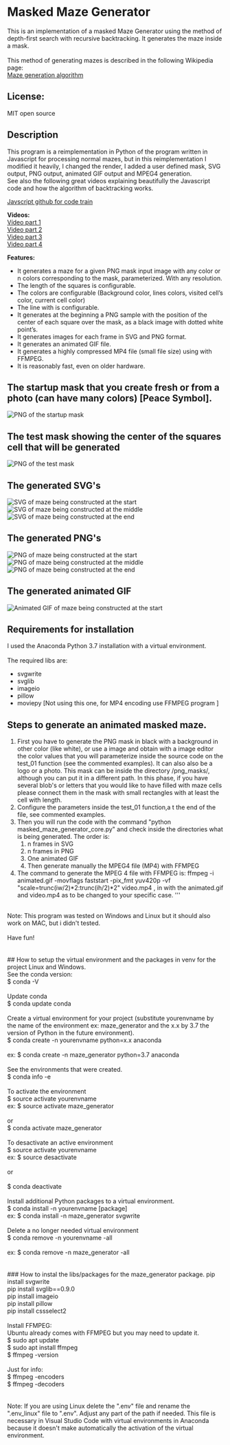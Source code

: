 # Masked Maze Generator
This is an implementation of a masked Maze Generator using the method of depth-first search with recursive backtracking. It generates the maze inside a mask. <br>
<br>
This method of generating mazes is described in the following Wikipedia page: <br>
[Maze generation algorithm](https://en.wikipedia.org/wiki/Maze_generation_algorithm) <br>


## License:
MIT open source

## Description

This program is a reimplementation in Python of the program written in Javascript for processing normal mazes, but in this reimplementation I modified it heavily, I changed the render, I added a user defined mask, SVG output, PNG output, animated GIF output and MPEG4 generation. <br>
See also the following great videos explaining beautifully the Javascript code and how the algorithm of backtracking works. <br> 

[Javscript github for code train](https://github.com/CodingTrain/website/tree/master/CodingChallenges/CC_010_Maze_DFS/Processing/CC_010_Maze_DFS) <br>

**Videos:** <br>
[Vídeo part 1](https://youtu.be/HyK_Q5rrcr4) <br>
[Video part 2](https://youtu.be/D8UgRyRnvXU) <br>
[Video part 3](https://youtu.be/8Ju_uxJ9v44) <br>
[Video part 4](https://youtu.be/_p5IH0L63wo) <br>   

**Features:** <br>
* It generates a maze for a given PNG mask input image with any color or n colors corresponding to the mask, parameterized. With any resolution.
* The length of the squares is configurable.
* The colors are configurable (Background color, lines colors, visited cell’s color, current cell color)
* The line with is configurable.
* It generates at the beginning a PNG sample with the position of the center of each square over the mask, as a black image with dotted white point’s.
* It generates images for each frame in SVG and PNG format.
* It generates an animated GIF file.
* It generates a highly compressed MP4 file (small file size) using with FFMPEG.
* It is reasonably fast, even on older hardware. 

## The startup mask that you create fresh or from a photo (can have many colors) [Peace Symbol].
![PNG of the startup mask](/png_masks/png_mask_peace_symbol_small.png)

## The test mask showing the center of the squares cell that will be generated
![PNG of the test mask](/png_masks/png_mask_peace_symbol_smallmask_test.png)

## The generated SVG's
![SVG of maze being constructed at the start](/a_output_svg/peace_symbol_maze_000010.svg)
![SVG of maze being constructed at the middle](/a_output_svg/peace_symbol_maze_000300.svg)
![SVG of maze being constructed at the end](/a_output_svg/peace_symbol_maze_000640.svg)

## The generated PNG's
![PNG of maze being constructed at the start](/b_output_png/peace_symbol_maze_000010.png)
![PNG of maze being constructed at the middle](/b_output_png/peace_symbol_maze_000300.png)
![PNG of maze being constructed at the end](/b_output_png/peace_symbol_maze_000640.png)

## The generated animated GIF
![Animated GIF of maze being constructed at the start](/c_output_anim_gif/peace_symbol_maze_anim.gif)


## Requirements for installation
I used the Anaconda Python 3.7 installation with a virtual environment. <br>
<br>
The required libs are: <br> 
* svgwrite
* svglib
* imageio
* pillow
* moviepy  [Not using this one, for MP4 encoding use FFMPEG program ]

## Steps to generate an animated masked maze.
1. First you have to generate the PNG mask in black with a background in other color (like white), or use a image and obtain with a image editor the color values that you will parameterize inside the source code on the test_01 function (see the commented examples). It can also also be a logo or a photo. This mask can be inside the directory /png_masks/, although you can put it in a different path. In this phase, if you have several blob's or letters that you would like to have filled with maze cells please connect them in the mask with small rectangles with at least the cell with length.
2. Configure the parameters inside the test_01 function,a t the end of the file, see commented examples.   
3. Then you will run the code with the command "python masked_maze_generator_core.py" and check inside the directories what is being generated. The order is:
   1. n frames in SVG
   2. n frames in PNG
   3. One animated GIF
   4. Then generate manually the MPEG4 file (MP4) with FFMPEG  
4. The command to generate the MPEG 4 file with FFMPEG is: ffmpeg -i animated.gif -movflags faststart -pix_fmt yuv420p -vf "scale=trunc(iw/2)*2:trunc(ih/2)*2" video.mp4 , in with the animated.gif and video.mp4 as to be changed to your specific case. '''  

<br>
Note: This program was tested on Windows and Linux but it should also work on MAC, but i didn't tested. <br>
<br>
Have fun! <br>
<br>
<br>
## How to setup the virtual environment and the packages in venv for the project Linux and Windows.
<br>
See the conda version: <br>
$ conda -V <br>
<br>
Update conda <br>
$ conda update conda <br>
<br>
Create a virtual environment for your project (substitute yourenvname by the name of the environment ex: maze_generator and the x.x by 3.7 the version of Python in the future environment). <br>
$ conda create -n yourenvname python=x.x anaconda <br>
<br>
ex: $ conda create -n maze_generator python=3.7 anaconda <br>
<br>
See the environments that were created. <br>
$ conda info -e <br>
<br>
To activate the environment <br>
$ source activate yourenvname <br>
ex: $ source activate maze_generator <br>
<br>
or 
<br>
$ conda activate maze_generator  <br>
<br>
To desactivate an active environment <br>
$ source activate yourenvname <br>
ex: $ source desactivate <br>
<br>
or <br>
<br>
$ conda deactivate <br>
<br>
Install additional Python packages to a virtual environment. <br>
$ conda install -n yourenvname [package] <br>
ex: $ conda install -n maze_generator svgwrite <br>
<br>
Delete a no longer needed virtual environment <br>
$ conda remove -n yourenvname -all <br>
<br>
ex: $ conda remove -n maze_generator -all <br>
<br>
<br>
### How to instal the libs/packages for the maze_generator package.
pip install svgwrite <br>
pip install svglib==0.9.0 <br>
pip install imageio <br>
pip install pillow <br>
pip install cssselect2 <br>
<br>
Install FFMPEG: <br>
Ubuntu already comes with FFMPEG but you may need to update it. <br>
$ sudo apt update <br>
$ sudo apt install ffmpeg <br>
$ ffmpeg -version <br>
<br>
Just for info: <br>
$ ffmpeg -encoders <br>
$ ffmpeg -decoders <br>
<br>
<br>
Note: If you are using Linux delete the ".env" file and rename the ".env_linux" file to ".env". Adjust any part of the path if needed. This file is necessary in Visual Studio Code with virtual environments in Anaconda because it doesn't make automatically the activation of the virtual environment. <br>
<br>    